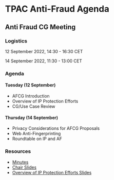 # TPAC Anti-Fraud Agenda

## Anti Fraud CG Meeting

### Logistics

12 September 2022, 14:30 - 16:30 CET

14 September 2022, 11:30 - 13:00 CET

### Agenda

#### Tuesday (12 September)
* AFCG Introduction
* Overview of IP Protection Efforts
* CG/Use Case Review

#### Thursday (14 September)
* Privacy Considerations for AFCG Proposals
* Web Anti-Fingerprinting
* Roundtable on IP and AF

### Resources

* [Minutes](https://docs.google.com/document/d/1R485gBPXLcSyywt9WJv0itHO9bZ-4L4kXieUjSKyAAM/edit)
* [Chair Slides](https://docs.google.com/presentation/d/1OJxNt4CJePkxJ5sC_fH9uwOGJ9pVlwMAOyu0j3lwmg4/edit?usp=sharing)
* [Overview of IP Protection Efforts Slides](https://docs.google.com/presentation/d/1wB1_e8GXRhxAyA983QiW9XmI0gXn7FbFwgEJh_4JXdo/edit?usp=sharing)
